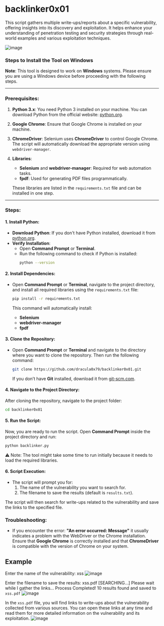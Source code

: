 # backlinker0x01                                                                                
This script gathers multiple write-ups/reports about a specific vulnerability, offering insights into its discovery and exploitation. It helps enhance your understanding of penetration testing and security strategies through real-world examples and various exploitation techniques.

![image](https://github.com/user-attachments/assets/842a3479-5c13-4f5c-aa6d-56cfddafade1)

### Steps to Install the Tool on **Windows**

**Note**: This tool is designed to work on **Windows** systems. Please ensure you are using a Windows device before proceeding with the following steps.

---

### Prerequisites:

1. **Python 3.x**: You need Python 3 installed on your machine. You can download Python from the official website: [python.org](https://www.python.org/downloads/).  
2. **Google Chrome**: Ensure that Google Chrome is installed on your machine.  
3. **ChromeDriver**: Selenium uses **ChromeDriver** to control Google Chrome. The script will automatically download the appropriate version using `webdriver-manager`.  
4. **Libraries**:  
   - **Selenium** and **webdriver-manager**: Required for web automation tasks.  
   - **fpdf**: Used for generating PDF files programmatically.  

   These libraries are listed in the `requirements.txt` file and can be installed in one step.

---

### Steps:

#### 1. Install Python:
- **Download Python**: If you don't have Python installed, download it from [python.org](https://www.python.org/downloads/).  
- **Verify Installation**:
    - Open **Command Prompt** or **Terminal**.
    - Run the following command to check if Python is installed:
      ```bash
      python --version
      ```

#### 2. Install Dependencies:
- Open **Command Prompt** or **Terminal**, navigate to the project directory, and install all required libraries using the `requirements.txt` file:
    ```bash
    pip install -r requirements.txt
    ```

    This command will automatically install:
    - **Selenium**
    - **webdriver-manager**
    - **fpdf**

#### 3. Clone the Repository:
- Open **Command Prompt** or **Terminal** and navigate to the directory where you want to clone the repository. Then run the following command:
    ```bash
    git clone https://github.com/dracula0x79/backlinker0x01.git
    ```

    If you don’t have **Git** installed, download it from [git-scm.com](https://git-scm.com/).

#### 4. Navigate to the Project Directory:
After cloning the repository, navigate to the project folder:
```bash
cd backlinker0x01
```

#### 5. Run the Script:
Now, you are ready to run the script. Open **Command Prompt** inside the project directory and run:

```bash
python backlinker.py
```

⚠ Note: The tool might take some time to run initially because it needs to load the required libraries.

#### 6. Script Execution:
- The script will prompt you for:
  1. The name of the vulnerability you want to search for.
  2. The filename to save the results (default is `results.txt`).
  
The script will then search for write-ups related to the vulnerability and save the links to the specified file.

### Troubleshooting:
- If you encounter the error: **"An error occurred: Message"** it usually indicates a problem with the WebDriver or the Chrome installation. Ensure that **Google Chrome** is correctly installed and that **ChromeDriver** is compatible with the version of Chrome on your system.


## Example

Enter the name of the vulnerability: xss
![image](https://github.com/user-attachments/assets/1f6b251c-508f-4311-a913-61e555ebc5b1)

Enter the filename to save the results: xss.pdf
[SEARCHING...] Please wait while I gather the links...
Process Completed! 10 results found and saved to `xss.pdf`
![image](https://github.com/user-attachments/assets/cc371f7e-4ffd-46e5-afda-0d2af97b22b6)

In the `xss.pdf` file, you will find links to write-ups about the vulnerability collected from various sources. You can open these links at any time and read them for more detailed information on the vulnerability and its exploitation.
![image](https://github.com/user-attachments/assets/e3ffe8a6-db50-4d8d-a94a-111cc0ecfef0)




